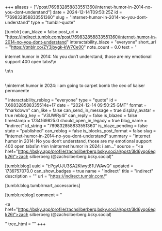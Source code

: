 +++
aliases = ["/post/769832858833551360/internet-humor-in-2014-no-you-dont-understand"]
date = 2024-12-14T09:50:25Z
id = "769832858833551360"
slug = "internet-humor-in-2014-no-you-dont-understand"
type = "tumblr-quote"

[tumblr]
can_blaze = false
post_url = "https://indirect.tumblr.com/post/769832858833551360/internet-humor-in-2014-no-you-dont-understand"
interactability_blaze = "everyone"
short_url = "https://tmblr.co/ZY3jbygk-kW7Ce00"
note_count = 0.0
text = "<p>internet humor in 2014: No you don&rsquo;t understand, those are my emotional support 400 open tabs!\n<br/></p>\n\n<p><br/>\ninternet humor in 2024: i am going to carpet bomb the ceo of kaiser permanente</p>"
interactability_reblog = "everyone"
type = "quote"
id = 7.698328588335514e+17
date = "2024-12-14 09:50:25 GMT"
format = "markdown"
can_like = false
can_send_in_message = true
display_avatar = true
reblog_key = "V3UWRy4i"
can_reply = false
is_blazed = false
timestamp = 1734169825.0
should_open_in_legacy = true
blog_name = "indirect"
id_string = "769832858833551360"
is_blaze_pending = false
state = "published"
can_reblog = false
is_blocks_post_format = false
slug = "internet-humor-in-2014-no-you-dont-understand"
summary = "internet humor in 2014: No you don’t understand, those are my emotional support 400 open tabs!\n \n\n \ninternet humor in 2024: i am..."
source = "<a href=\"https://bsky.app/profile/zachsilberberg.bsky.social/post/3ld6yqo6eqk26\">zach silberberg (@zachsilberberg.bsky.social)</a>"

[tumblr.blog]
uuid = "t:PgyUJU3SA2Klwyt81UWAwQ"
updated = 1739757070.0
can_show_badges = true
name = "indirect"
title = "indirect"
description = ""
url = "https://indirect.tumblr.com/"

[tumblr.blog.tumblrmart_accessories]

[tumblr.reblog]
comment = "<p><a href=\"https://bsky.app/profile/zachsilberberg.bsky.social/post/3ld6yqo6eqk26\">zach silberberg (@zachsilberberg.bsky.social)</a></p>"
tree_html = ""
+++
